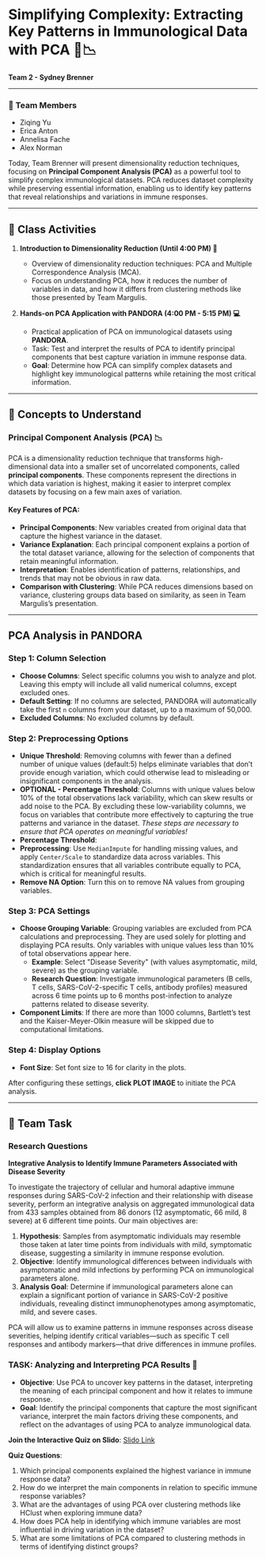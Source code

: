 # Simplifying Complexity: Extracting Key Patterns in Immunological Data with PCA 🧬📉
**Team 2 - Sydney Brenner**

---

### 👥 Team Members
- Ziqing Yu
- Erica Anton
- Annelisa Fache
- Alex Norman

Today, Team Brenner will present dimensionality reduction techniques, focusing on **Principal Component Analysis (PCA)** as a powerful tool to simplify complex immunological datasets. PCA reduces dataset complexity while preserving essential information, enabling us to identify key patterns that reveal relationships and variations in immune responses.

---

## 🌟 Class Activities

1. **Introduction to Dimensionality Reduction (Until 4:00 PM) 🧠**
   - Overview of dimensionality reduction techniques: PCA and Multiple Correspondence Analysis (MCA).
   - Focus on understanding PCA, how it reduces the number of variables in data, and how it differs from clustering methods like those presented by Team Margulis.

2. **Hands-on PCA Application with PANDORA (4:00 PM - 5:15 PM) 💻**
   - Practical application of PCA on immunological datasets using **PANDORA**.
   - Task: Test and interpret the results of PCA to identify principal components that best capture variation in immune response data.
   - **Goal**: Determine how PCA can simplify complex datasets and highlight key immunological patterns while retaining the most critical information.

---

## 🧩 Concepts to Understand

### Principal Component Analysis (PCA) 📉
PCA is a dimensionality reduction technique that transforms high-dimensional data into a smaller set of uncorrelated components, called **principal components**. These components represent the directions in which data variation is highest, making it easier to interpret complex datasets by focusing on a few main axes of variation.

#### Key Features of PCA:
- **Principal Components**: New variables created from original data that capture the highest variance in the dataset.
- **Variance Explanation**: Each principal component explains a portion of the total dataset variance, allowing for the selection of components that retain meaningful information.
- **Interpretation**: Enables identification of patterns, relationships, and trends that may not be obvious in raw data.
- **Comparison with Clustering**: While PCA reduces dimensions based on variance, clustering groups data based on similarity, as seen in Team Margulis’s presentation.

---

## PCA Analysis in PANDORA

### Step 1: Column Selection
- **Choose Columns**: Select specific columns you wish to analyze and plot. Leaving this empty will include all valid numerical columns, except excluded ones.
- **Default Setting**: If no columns are selected, PANDORA will automatically take the first `n` columns from your dataset, up to a maximum of 50,000.
- **Excluded Columns**: No excluded columns by default.

### Step 2: Preprocessing Options
- **Unique Threshold**: Removing columns with fewer than a defined number of unique values (default:5) helps eliminate variables that don’t provide enough variation, which could otherwise lead to misleading or insignificant components in the analysis.
- **OPTIONAL - Percentage Threshold**: Columns with unique values below 10% of the total observations lack variability, which can skew results or add noise to the PCA. By excluding these low-variability columns, we focus on variables that contribute more effectively to capturing the true patterns and variance in the dataset.
*These steps are necessary to ensure that PCA operates on meaningful variables!*
- **Percentage Threshold**: 
- **Preprocessing**: Use `MedianImpute` for handling missing values, and apply `Center/Scale` to standardize data across variables. This standardization ensures that all variables contribute equally to PCA, which is critical for meaningful results.
- **Remove NA Option**: Turn this on to remove NA values from grouping variables.

### Step 3: PCA Settings
- **Choose Grouping Variable**: Grouping variables are excluded from PCA calculations and preprocessing. They are used solely for plotting and displaying PCA results. Only variables with unique values less than 10% of total observations appear here.
   - **Example**: Select "Disease Severity" (with values asymptomatic, mild, severe) as the grouping variable.
   - **Research Question**: Investigate immunological parameters (B cells, T cells, SARS-CoV-2-specific T cells, antibody profiles) measured across 6 time points up to 6 months post-infection to analyze patterns related to disease severity.
- **Component Limits**: If there are more than 1000 columns, Bartlett’s test and the Kaiser-Meyer-Olkin measure will be skipped due to computational limitations.

### Step 4: Display Options
- **Font Size**: Set font size to 16 for clarity in the plots.

After configuring these settings, **click PLOT IMAGE** to initiate the PCA analysis.

---

## 🎯 Team Task

### Research Questions

**Integrative Analysis to Identify Immune Parameters Associated with Disease Severity**

To investigate the trajectory of cellular and humoral adaptive immune responses during SARS-CoV-2 infection and their relationship with disease severity, perform an integrative analysis on aggregated immunological data from 433 samples obtained from 86 donors (12 asymptomatic, 66 mild, 8 severe) at 6 different time points. Our main objectives are:

1. **Hypothesis**: Samples from asymptomatic individuals may resemble those taken at later time points from individuals with mild, symptomatic disease, suggesting a similarity in immune response evolution.
2. **Objective**: Identify immunological differences between individuals with asymptomatic and mild infections by performing PCA on immunological parameters alone.
3. **Analysis Goal**: Determine if immunological parameters alone can explain a significant portion of variance in SARS-CoV-2 positive individuals, revealing distinct immunophenotypes among asymptomatic, mild, and severe cases.

PCA will allow us to examine patterns in immune responses across disease severities, helping identify critical variables—such as specific T cell responses and antibody markers—that drive differences in immune profiles.

### TASK: Analyzing and Interpreting PCA Results 🔄
- **Objective**: Use PCA to uncover key patterns in the dataset, interpreting the meaning of each principal component and how it relates to immune response.
- **Goal**: Identify the principal components that capture the most significant variance, interpret the main factors driving these components, and reflect on the advantages of using PCA to analyze immunological data.

**Join the Interactive Quiz on Slido**: [Slido Link](https://app.sli.do/event/goiF4Knx2J2M5bHahCZ7XA)

**Quiz Questions**:
1. Which principal components explained the highest variance in immune response data?
2. How do we interpret the main components in relation to specific immune response variables?
3. What are the advantages of using PCA over clustering methods like HClust when exploring immune data?
4. How does PCA help in identifying which immune variables are most influential in driving variation in the dataset?
5. What are some limitations of PCA compared to clustering methods in terms of identifying distinct groups?